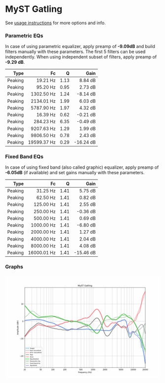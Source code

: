 # MyST Gatling
See [usage instructions](https://github.com/jaakkopasanen/AutoEq#usage) for more options and info.

### Parametric EQs
In case of using parametric equalizer, apply preamp of **-9.09dB** and build filters manually
with these parameters. The first 5 filters can be used independently.
When using independent subset of filters, apply preamp of **-9.29 dB**.

| Type    | Fc          |    Q | Gain      |
|--------:|------------:|-----:|----------:|
| Peaking | 19.21 Hz    | 1.13 | 8.84 dB   |
| Peaking | 95.20 Hz    | 0.95 | 2.73 dB   |
| Peaking | 1302.50 Hz  | 1.24 | -8.14 dB  |
| Peaking | 2134.01 Hz  | 1.99 | 6.03 dB   |
| Peaking | 5787.90 Hz  | 1.97 | 4.32 dB   |
| Peaking | 16.39 Hz    | 0.62 | -0.21 dB  |
| Peaking | 284.23 Hz   | 6.35 | -0.49 dB  |
| Peaking | 9207.63 Hz  | 1.29 | 1.99 dB   |
| Peaking | 9806.50 Hz  | 0.78 | 2.43 dB   |
| Peaking | 19599.37 Hz | 0.29 | -16.24 dB |

### Fixed Band EQs
In case of using fixed band (also called graphic) equalizer, apply preamp of **-6.05dB**
(if available) and set gains manually with these parameters.

| Type    | Fc          |    Q | Gain      |
|--------:|------------:|-----:|----------:|
| Peaking | 31.25 Hz    | 1.41 | 5.75 dB   |
| Peaking | 62.50 Hz    | 1.41 | 0.82 dB   |
| Peaking | 125.00 Hz   | 1.41 | 2.55 dB   |
| Peaking | 250.00 Hz   | 1.41 | -0.36 dB  |
| Peaking | 500.00 Hz   | 1.41 | 0.69 dB   |
| Peaking | 1000.00 Hz  | 1.41 | -6.80 dB  |
| Peaking | 2000.00 Hz  | 1.41 | 1.27 dB   |
| Peaking | 4000.00 Hz  | 1.41 | 2.04 dB   |
| Peaking | 8000.00 Hz  | 1.41 | 4.08 dB   |
| Peaking | 16000.01 Hz | 1.41 | -15.46 dB |

### Graphs
![](./MyST%20Gatling.png)